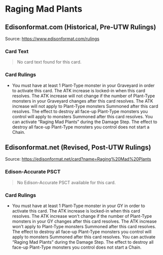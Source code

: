 # Raging Mad Plants

## Edisonformat.com (Historical, Pre-UTW Rulings)

Source: https://www.edisonformat.com/rulings

### Card Text

> No card text found for this card.

### Card Rulings

*   You must have at least 1 Plant-Type monster in your Graveyard in order to activate this card. The ATK increase is locked-in when this card resolves. The ATK increase will not change if the number of Plant-Type monsters in your Graveyard changes after this card resolves. The ATK increase will not apply to Plant-Type monsters Summoned after this card resolves. The effect to destroy all face-up Plant-Type monsters you control will apply to monsters Summoned after this card resolves. You can activate “Raging Mad Plants” during the Damage Step. The effect to destroy all face-up Plant-Type monsters you control does not start a Chain.

## Edisonformat.net (Revised, Post-UTW Rulings)

Source: https://edisonformat.net/card?name=Raging%20Mad%20Plants

### Edison-Accurate PSCT

> No Edison-Accurate PSCT available for this card.

### Card Rulings

*   You must have at least 1 Plant-Type monster in your GY in order to activate this card. The ATK increase is locked-in when this card resolves. The ATK increase won't change if the number of Plant-Type monsters in your GY changes after this card resolves. The ATK increase won't apply to Plant-Type monsters Summoned after this card resolves. The effect to destroy all face-up Plant-Type monsters you control will apply to monsters Summoned after this card resolves. You can activate “Raging Mad Plants” during the Damage Step. The effect to destroy all face-up Plant-Type monsters you control does not start a Chain.
            